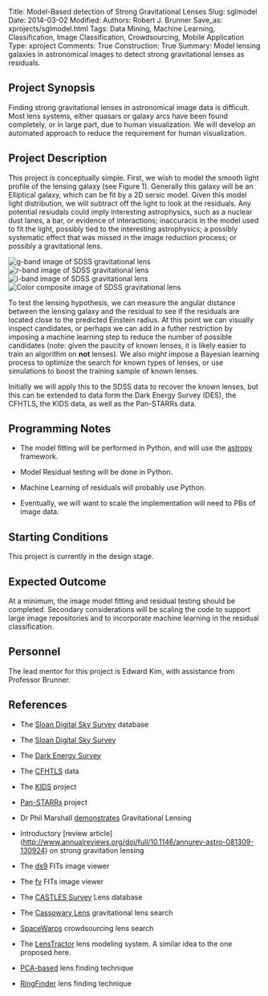Title: Model-Based detection of Strong Gravitational Lenses
Slug: sglmodel
Date: 2014-03-02
Modified: 
Authors: Robert J. Brunner
Save_as: xprojects/sglmodel.html
Tags: Data Mining, Machine Learning, Classification, Image Classification, Crowdsourcing, Mobile Application 
Type: xproject
Comments: True
Construction: True
Summary: Model lensing galaxies in astronomical images to detect strong gravitational lenses as residuals.

## Project Synopsis

Finding strong gravitational lenses in astronomical image data is
difficult. Most lens systems, either quasars or galaxy arcs have been
found completely, or in large part, due to human visualization. We will
develop an automated approach to reduce the requirement for human
visualization. 

## Project Description

This project is conceptually simple. First, we wish to model the smooth
light profile of the lensing galaxy (see Figure 1). Generally this galaxy will be an
Elliptical galaxy, which can be fit by a 2D sersic model. Given this
model light distribution, we will subtract off the light to look at the
residuals. Any potential resiudals could imply interesting astrophysics,
such as a nuclear dust lanes, a bar, or evidence of interactions;
inaccuracis in the model used to fit the light, possibly tied to the
interesting astrophysics; a possibly systematic effect that was missed
in the image reduction process; or possibly a gravitational lens.

![g-band image of SDSS gravitational lens]({filename}/static/images/l1g.png)
![r-band image of SDSS gravitational lens]({filename}/static/images/l1r.png)
![i-band image of SDSS gravitational lens]({filename}/static/images/l1i.png)
![Color composite image of SDSS gravitational lens]({filename}/static/images/l1c.png)

To test the lensing hypothesis, we can measure the angular distance
between the lensing galaxy and the residual to see if the residuals are
located close to the predicted Einstein radius. At this point we can
visually inspect candidates, or perhaps we can add in a futher
restriction by imposing a machine learning step to reduce the number of
possible candidates (note: given the paucity of known lenses, it is
likely easier to train an algorithm on **not** lenses). We also might
impose a Bayesian learning process to optimize the search for known
types of lenses, or use simulations to boost the training sample of known lenses.

Initially we will apply this to the SDSS data to recover the known
lenses, but this can be extended to data form the  Dark Energy Survey
(DES), the CFHTLS, the KIDS data, as well as the Pan-STARRs data.

## Programming Notes

- The model fitting will be performed in Python, and will use the
[astropy](http://www.astropy.org) framework.

- Model Residual testing will be done in Python.

- Machine Learning of residuals will probably use Python.

- Eventually, we will want to scale the implementation will need to PBs
of image data.

## Starting Conditions

This project is currently in the design stage.

## Expected Outcome

At a minimum, the image model fitting and residual testing should be
completed. Secondary considerations will be scaling the code to support
large image repositories and to incorporate machine learning in the
residual classification.

## Personnel

The lead mentor for this project is Edward Kim, with assistance from Professor Brunner.

## References

- The [Sloan Digital Sky Survey](http://cas.sdss.org) database

- The [Sloan Digital Sky Survey](http://www.sdss3.org)

- The [Dark Energy Survey](http://www.darkenergysurvey.org)

- The [CFHTLS](http://www.cfht.hawaii.edu/Science/CFHTLS/) data

- The [KIDS](http://kids.strw.leidenuniv.nl) project

- [Pan-STARRs](http://pan-starrs.ifa.hawaii.edu/public/) project

- Dr Phil Marshall [demonstrates](http://www.youtube.com/watch?v=PviYbX7cUUg) Gravitational Lensing

- Introductory [review article]
(http://www.annualreviews.org/doi/full/10.1146/annurev-astro-081309-130924) on strong gravitation lensing

- The [ds9](http://ds9.si.edu/site/Home.html) FITs image viewer

- The [fv](http://heasarc.gsfc.nasa.gov/ftools/fv/) FITs image viewer

- The [CASTLES Survey](http://www.cfa.harvard.edu/castles/) Lens database

- The [Cassowary Lens](http://www.ast.cam.ac.uk/ioa/research/cassowary/) gravitational lens search

- [SpaceWarps](http://spacewarps.org) crowdsourcing lens search

- The [LensTractor](https://github.com/davidwhogg/LensTractor) lens
modeling system. A similar idea to the one proposed here.

- [PCA-based](http://arxiv.org/abs/1403.1063) lens finding technique

- [RingFinder](http://arxiv.org/abs/1403.1041) lens finding technique
